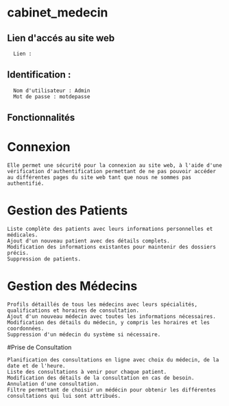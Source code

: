 # cabinet_medecin

## Lien d'accés au site web
```
  Lien : 
```

## Identification : 
```
  Nom d'utilisateur : Admin
  Mot de passe : motdepasse
``` 

## Fonctionnalités

# Connexion
```
Elle permet une sécurité pour la connexion au site web, à l'aide d'une vérification d'authentification permettant de ne pas pouvoir accéder au différentes pages du site web tant que nous ne sommes pas authentifié.
```

# Gestion des Patients
```
Liste complète des patients avec leurs informations personnelles et médicales.
Ajout d'un nouveau patient avec des détails complets.
Modification des informations existantes pour maintenir des dossiers précis.
Suppression de patients.
```

# Gestion des Médecins
``` 
Profils détaillés de tous les médecins avec leurs spécialités, qualifications et horaires de consultation.
Ajout d'un nouveau médecin avec toutes les informations nécessaires.
Modification des détails du médecin, y compris les horaires et les coordonnées.
Suppression d'un médecin du système si nécessaire.
```

#Prise de Consultation
```
Planification des consultations en ligne avec choix du médecin, de la date et de l'heure.
Liste des consultations à venir pour chaque patient.
Modification des détails de la consultation en cas de besoin.
Annulation d'une consultation.
Filtre permettant de choisir un médécin pour obtenir les différentes consultations qui lui sont attribués.
``` 
